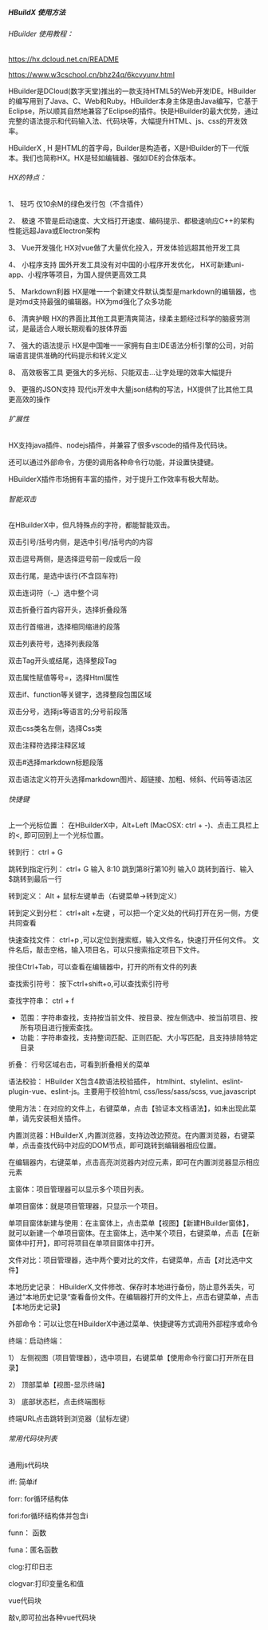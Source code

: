 ##### HBuildX 使用方法

###### HBuilder 使用教程：

https://hx.dcloud.net.cn/README

https://www.w3cschool.cn/bhz24q/6kcvyunv.html

HBuilder是DCloud(数字天堂)推出的一款支持HTML5的Web开发IDE。HBuilder的编写用到了Java、C、Web和Ruby。HBuilder本身主体是由Java编写，它基于Eclipse，所以顺其自然地兼容了Eclipse的插件。快是HBuilder的最大优势，通过完整的语法提示和代码输入法、代码块等，大幅提升HTML、js、css的开发效率。

HBuilderX , H 是HTML的首字母，Builder是构造者，X是HBuilder的下一代版本。我们也简称HX。HX是轻如编辑器、强如IDE的合体版本。

###### HX的特点：

1、 轻巧 仅10余M的绿色发行包（不含插件）

2、 极速 不管是启动速度、大文档打开速度、编码提示、都极速响应C++的架构性能远超Java或Electron架构

3、 Vue开发强化 HX对vue做了大量优化投入，开发体验远超其他开发工具

4、 小程序支持  国外开发工具没有对中国的小程序开发优化， HX可新建uni-app、小程序等项目，为国人提供更高效工具

5、 Markdown利器 HX是唯一一个新建文件默认类型是markdown的编辑器，也是对md支持最强的编辑器。HX为md强化了众多功能

6、 清爽护眼 HX的界面比其他工具更清爽简洁，绿柔主题经过科学的脑疲劳测试，是最适合人眼长期观看的肢体界面

7、 强大的语法提示 HX是中国唯一一家拥有自主IDE语法分析引擎的公司，对前端语言提供准确的代码提示和转义定义

8、 高效极客工具 更强大的多光标、只能双击…让字处理的效率大幅提升

9、 更强的JSON支持  现代js开发中大量json结构的写法，HX提供了比其他工具更高效的操作

###### 扩展性

HX支持java插件、nodejs插件，并兼容了很多vscode的插件及代码块。

还可以通过外部命令，方便的调用各种命令行功能，并设置快捷键。

HBuilderX插件市场拥有丰富的插件，对于提升工作效率有极大帮助。

###### 智能双击

在HBuilderX中，但凡特殊点的字符，都能智能双击。

双击引号/括号内侧，是选中引号/括号内的内容

双击逗号两侧，是选择逗号前一段或后一段

双击行尾，是选中该行(不含回车符)

双击连词符（-_）选中整个词

双击折叠行首内容开头，选择折叠段落

双击行首缩进，选择相同缩进的段落

双击列表符号，选择列表段落

双击Tag开头或结尾，选择整段Tag

双击属性赋值等号=，选择Html属性

双击if、function等关键字，选择整段包围区域

双击分号，选择js等语言的;分号前段落

双击css类名左侧，选择Css类

双击注释符选择注释区域

双击#选择markdown标题段落

双击语法定义符开头选择markdown图片、超链接、加粗、倾斜、代码等语法区

###### 快捷键

上一个光标位置 ： 在HBuilderX中，Alt+Left (MacOSX: ctrl + -)、点击工具栏上的<, 即可回到上一个光标位置。

转到行： ctrl + G

跳转到指定行列： ctrl+ G 输入 8:10 跳到第8行第10列 输入0 跳转到首行、输入$跳转到最后一行

转到定义： Alt + 鼠标左键单击（右键菜单->转到定义）

转到定义到分栏： ctrl+alt +左键 ，可以把一个定义处的代码打开在另一侧，方便共同查看

快速查找文件： ctrl+p ,可以定位到搜索框，输入文件名，快速打开任何文件。 文件名后，敲击空格，输入项目名，可以只搜索指定项目下文件。

按住Ctrl+Tab，可以查看在编辑器中，打开的所有文件的列表

查找索引符号： 按下ctrl+shift+o,可以查找索引符号

查找字符串： ctrl + f 

- 范围：字符串查找，支持按当前文件、按目录、按左侧选中、按当前项目、按所有项目进行搜索查找。
- 功能：字符串查找，支持整词匹配、正则匹配、大小写匹配，且支持排除特定目录

折叠： 行号区域右击，可看到折叠相关的菜单

语法校验： HBuilder X包含4款语法校验插件， htmlhint、stylelint、eslint-plugin-vue、eslint-js。主要用于校验html, css/less/sass/scss, vue,javascript

使用方法：在对应的文件上，右键菜单，点击【验证本文档语法】，如未出现此菜单，请先安装相关插件。

内置浏览器：HBuilderX ,内置浏览器，支持边改边预览。在内置浏览器，右键菜单，点击查找代码中对应的DOM节点，即可跳转到编辑器相应位置。

在编辑器内，右键菜单，点击高亮浏览器内对应元素，即可在内置浏览器显示相应元素

主窗体：项目管理器可以显示多个项目列表。

单项目窗体：就是项目管理器，只显示一个项目。

单项目窗体新建与使用：在主窗体上，点击菜单【视图】【新建HBuilder窗体】，就可以新建一个单项目窗体。在主窗体上，选中某个项目，右键菜单，点击【在新窗体中打开】，即可将项目在单项目窗体中打开。

文件对比：项目管理器，选中两个要对比的文件，右键菜单，点击【对比选中文件】

本地历史记录： HBuilderX,文件修改、保存时本地进行备份，防止意外丢失，可通过“本地历史记录“查看备份文件。在编辑器打开的文件上，点击右键菜单，点击【本地历史记录】

外部命令：可以让您在HBuilderX中通过菜单、快捷键等方式调用外部程序或命令

终端：启动终端：

1） 左侧视图（项目管理器），选中项目，右键菜单【使用命令行窗口打开所在目录】

2） 顶部菜单【视图-显示终端】

3） 底部状态栏，点击终端图标

终端URL点击跳转到浏览器（鼠标左键）

###### 常用代码块列表

通用js代码块

iff: 简单if

forr: for循环结构体

fori:for循环结构体并包含i

funn： 函数

funa：匿名函数

clog:打印日志

clogvar:打印变量名和值

vue代码块

敲v,即可拉出各种vue代码块

